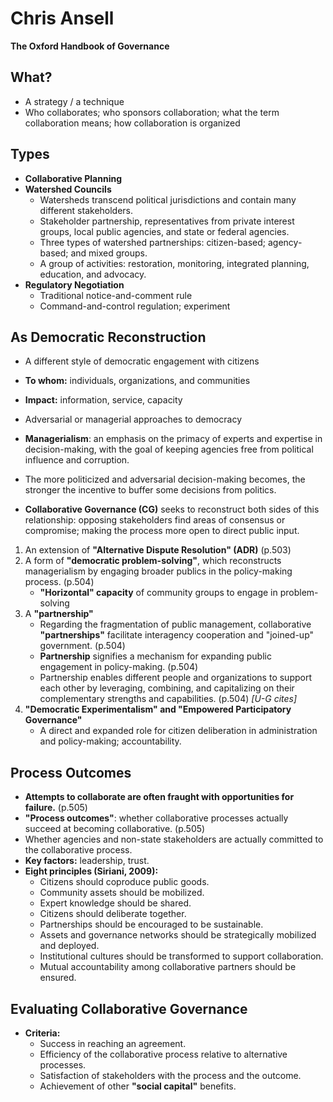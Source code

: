 # Chris Ansell  
**The Oxford Handbook of Governance**  

## What?  
- A strategy / a technique  
- Who collaborates; who sponsors collaboration; what the term collaboration means; how collaboration is organized  

## Types  
- **Collaborative Planning**  
- **Watershed Councils**  
  - Watersheds transcend political jurisdictions and contain many different stakeholders.  
  - Stakeholder partnership, representatives from private interest groups, local public agencies, and state or federal agencies.  
  - Three types of watershed partnerships: citizen-based; agency-based; and mixed groups.  
  - A group of activities: restoration, monitoring, integrated planning, education, and advocacy.  
- **Regulatory Negotiation**  
  - Traditional notice-and-comment rule  
  - Command-and-control regulation; experiment  

## As Democratic Reconstruction  
- A different style of democratic engagement with citizens  
- **To whom:** individuals, organizations, and communities  
- **Impact:** information, service, capacity  

- Adversarial or managerial approaches to democracy  
- **Managerialism**: an emphasis on the primacy of experts and expertise in decision-making, with the goal of keeping agencies free from political influence and corruption.  
- The more politicized and adversarial decision-making becomes, the stronger the incentive to buffer some decisions from politics.  
- **Collaborative Governance (CG)** seeks to reconstruct both sides of this relationship: opposing stakeholders find areas of consensus or compromise; making the process more open to direct public input.  

1. An extension of **"Alternative Dispute Resolution" (ADR)** (p.503)  
2. A form of **"democratic problem-solving"**, which reconstructs managerialism by engaging broader publics in the policy-making process. (p.504)  
   - **"Horizontal" capacity** of community groups to engage in problem-solving  
3. A **"partnership"**  
   - Regarding the fragmentation of public management, collaborative **"partnerships"** facilitate interagency cooperation and "joined-up" government. (p.504)  
   - **Partnership** signifies a mechanism for expanding public engagement in policy-making. (p.504)  
   - Partnership enables different people and organizations to support each other by leveraging, combining, and capitalizing on their complementary strengths and capabilities. (p.504) *[U-G cites]*  
4. **"Democratic Experimentalism" and "Empowered Participatory Governance"**  
   - A direct and expanded role for citizen deliberation in administration and policy-making; accountability.  

## Process Outcomes  
- **Attempts to collaborate are often fraught with opportunities for failure.** (p.505)  
- **"Process outcomes"**: whether collaborative processes actually succeed at becoming collaborative. (p.505)  
- Whether agencies and non-state stakeholders are actually committed to the collaborative process.  
- **Key factors:** leadership, trust.  
- **Eight principles (Siriani, 2009):**  
  - Citizens should coproduce public goods.  
  - Community assets should be mobilized.  
  - Expert knowledge should be shared.  
  - Citizens should deliberate together.  
  - Partnerships should be encouraged to be sustainable.  
  - Assets and governance networks should be strategically mobilized and deployed.  
  - Institutional cultures should be transformed to support collaboration.  
  - Mutual accountability among collaborative partners should be ensured.  

## Evaluating Collaborative Governance  
- **Criteria:**  
  - Success in reaching an agreement.  
  - Efficiency of the collaborative process relative to alternative processes.  
  - Satisfaction of stakeholders with the process and the outcome.  
  - Achievement of other **"social capital"** benefits.  
